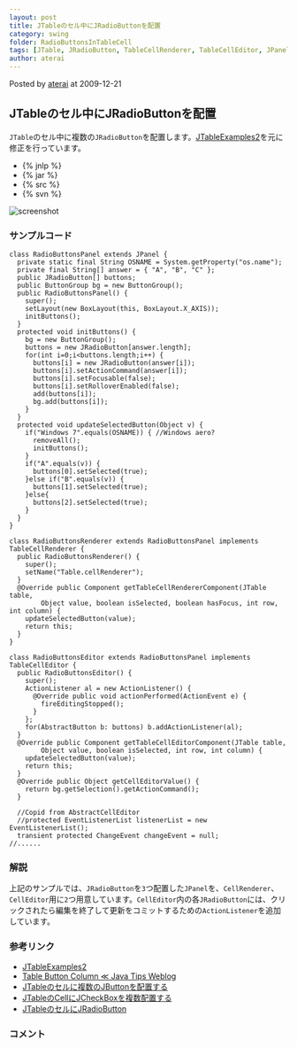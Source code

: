 ```yaml
---
layout: post
title: JTableのセル中にJRadioButtonを配置
category: swing
folder: RadioButtonsInTableCell
tags: [JTable, JRadioButton, TableCellRenderer, TableCellEditor, JPanel, ActionListener]
author: aterai
---
```


Posted by [aterai](http://terai.xrea.jp/aterai.html) at 2009-12-21

## JTableのセル中にJRadioButtonを配置
`JTable`のセル中に複数の`JRadioButton`を配置します。[JTableExamples2](http://www.crionics.com/products/opensource/faq/swing_ex/JTableExamples2.html)を元に修正を行っています。

- {% jnlp %}
- {% jar %}
- {% src %}
- {% svn %}

<!-- dummy comment line for breaking list -->

![screenshot](http://lh4.ggpht.com/_9Z4BYR88imo/TQTRX5e43uI/AAAAAAAAAhE/QX6qn9jFOB8/s800/RadioButtonsInTableCell.png)

### サンプルコード
<pre class="prettyprint"><code>class RadioButtonsPanel extends JPanel {
  private static final String OSNAME = System.getProperty("os.name");
  private final String[] answer = { "A", "B", "C" };
  public JRadioButton[] buttons;
  public ButtonGroup bg = new ButtonGroup();
  public RadioButtonsPanel() {
    super();
    setLayout(new BoxLayout(this, BoxLayout.X_AXIS));
    initButtons();
  }
  protected void initButtons() {
    bg = new ButtonGroup();
    buttons = new JRadioButton[answer.length];
    for(int i=0;i&lt;buttons.length;i++) {
      buttons[i] = new JRadioButton(answer[i]);
      buttons[i].setActionCommand(answer[i]);
      buttons[i].setFocusable(false);
      buttons[i].setRolloverEnabled(false);
      add(buttons[i]);
      bg.add(buttons[i]);
    }
  }
  protected void updateSelectedButton(Object v) {
    if("Windows 7".equals(OSNAME)) { //Windows aero?
      removeAll();
      initButtons();
    }
    if("A".equals(v)) {
      buttons[0].setSelected(true);
    }else if("B".equals(v)) {
      buttons[1].setSelected(true);
    }else{
      buttons[2].setSelected(true);
    }
  }
}
</code></pre>
<pre class="prettyprint"><code>class RadioButtonsRenderer extends RadioButtonsPanel implements TableCellRenderer {
  public RadioButtonsRenderer() {
    super();
    setName("Table.cellRenderer");
  }
  @Override public Component getTableCellRendererComponent(JTable table,
        Object value, boolean isSelected, boolean hasFocus, int row, int column) {
    updateSelectedButton(value);
    return this;
  }
}
</code></pre>
<pre class="prettyprint"><code>class RadioButtonsEditor extends RadioButtonsPanel implements TableCellEditor {
  public RadioButtonsEditor() {
    super();
    ActionListener al = new ActionListener() {
      @Override public void actionPerformed(ActionEvent e) {
        fireEditingStopped();
      }
    };
    for(AbstractButton b: buttons) b.addActionListener(al);
  }
  @Override public Component getTableCellEditorComponent(JTable table,
        Object value, boolean isSelected, int row, int column) {
    updateSelectedButton(value);
    return this;
  }
  @Override public Object getCellEditorValue() {
    return bg.getSelection().getActionCommand();
  }

  //Copid from AbstractCellEditor
  //protected EventListenerList listenerList = new EventListenerList();
  transient protected ChangeEvent changeEvent = null;
//......
</code></pre>

### 解説
上記のサンプルでは、`JRadioButton`を`3`つ配置した`JPanel`を、`CellRenderer`、`CellEditor`用に`2`つ用意しています。`CellEditor`内の各`JRadioButton`には、クリックされたら編集を終了して更新をコミットするための`ActionListener`を追加しています。


### 参考リンク
- [JTableExamples2](http://www.crionics.com/products/opensource/faq/swing_ex/JTableExamples2.html)
- [Table Button Column ≪ Java Tips Weblog](http://tips4java.wordpress.com/2009/07/12/table-button-column/)
- [JTableのセルに複数のJButtonを配置する](http://terai.xrea.jp/Swing/MultipleButtonsInTableCell.html)
- [JTableのCellにJCheckBoxを複数配置する](http://terai.xrea.jp/Swing/CheckBoxesInTableCell.html)
- [JTableのセルにJRadioButton](http://terai.xrea.jp/Swing/RadioButtonCellEditor.html)

<!-- dummy comment line for breaking list -->

### コメント
